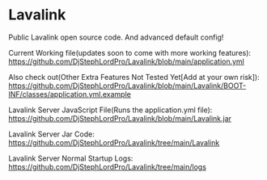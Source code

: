 # Lavalink
 Public Lavalink open source code. And advanced default config!

Current Working file(updates soon to come with more working features):
https://github.com/DjStephLordPro/Lavalink/blob/main/application.yml

Also check out(Other Extra Features Not Tested Yet[Add at your own risk]): https://github.com/DjStephLordPro/Lavalink/blob/main/Lavalink/BOOT-INF/classes/application.yml.example

Lavalink Server JavaScript File(Runs the application.yml file):
https://github.com/DjStephLordPro/Lavalink/blob/main/Lavalink.jar

Lavalink Server Jar Code:
https://github.com/DjStephLordPro/Lavalink/tree/main/Lavalink

Lavalink Server Normal Startup Logs:
https://github.com/DjStephLordPro/Lavalink/tree/main/logs